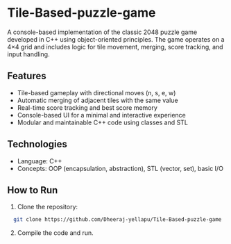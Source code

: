 # Tile-Based-puzzle-game

A console-based implementation of the classic 2048 puzzle game developed in C++ using object-oriented principles. The game operates on a 4×4 grid and includes logic for tile movement, merging, score tracking, and input handling.

## Features
- Tile-based gameplay with directional moves (n, s, e, w)
- Automatic merging of adjacent tiles with the same value
- Real-time score tracking and best score memory
- Console-based UI for a minimal and interactive experience
- Modular and maintainable C++ code using classes and STL

## Technologies
- Language: C++
- Concepts: OOP (encapsulation, abstraction), STL (vector, set), basic I/O

## How to Run
1. Clone the repository:

```bash
  git clone https://github.com/Dheeraj-yellapu/Tile-Based-puzzle-game
```
2. Compile the code and run.
